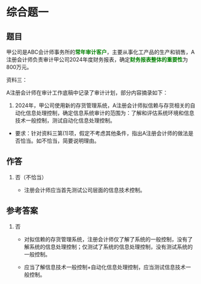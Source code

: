 # 综合题一

## 题目

甲公司是ABC会计师事务所的<strong style="color: green">常年审计客户</strong>，主要从事化工产品的生产和销售，A注册会计师负责审计甲公司2024年度财务报表，确定<strong style="color: green">财务报表整体的重要性</strong>为800万元。

资料三：

A注册会计师在审计工作底稿中记录了审计计划，部分内容摘录如下：

1. 2024年，甲公司使用新的存货管理系统，A注册会计师拟信赖与存货相关的自动化信息处理控制，确定信息系统审计的范围为：了解和评估系统环境和信息技术一般控制，测试自动化信息处理控制。

- 要求：针对资料三第(1)项，假定不考虑其他条件，指出A注册会计师的做法是否恰当。如不恰当，简要说明理由。

## 作答

1. 否（不恰当）

    - 注册会计师应当首先测试公司层面的信息技术控制。

## 参考答案

1. 否

    - 对拟信赖的存货管理系统，注册会计师仅了解了系统的一般控制，没有了解系统的信息处理控制；仅测试了系统的信息处理控制，没有测试系统的一般控制。

    - 应当了解信息技术一般控制+自动化信息处理控制，应当测试信息技术一般控制。